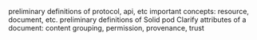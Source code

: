 <span class="todo">preliminary definitions of protocol, api, etc</span>
<span class="todo">important concepts: resource, document, etc.</span>
<span class="todo">preliminary definitions of Solid pod</span>
<span class="todo">Clarify attributes of a document: content grouping, permission, provenance, trust</span>
